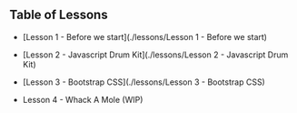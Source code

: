 ## Table of Lessons

* [Lesson 1 - Before we start](./lessons/Lesson 1 - Before we start)

* [Lesson 2 - Javascript Drum Kit](./lessons/Lesson 2 - Javascript Drum Kit)

* [Lesson 3 - Bootstrap CSS](./lessons/Lesson 3 - Bootstrap CSS)

* Lesson 4 - Whack A Mole (WIP)
